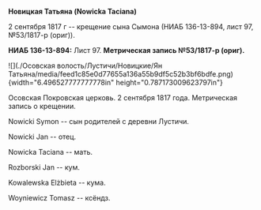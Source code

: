 **Новицкая Татьяна (Nowicka Taciana)**

2 сентября 1817 г -- крещение сына Сымона (НИАБ 136-13-894, лист 97,
№53/1817-р (ориг)).

**НИАБ 136-13-894:** Лист 97. **Метрическая запись №53/1817-р (ориг).**

![](./Осовская волость/Лустичи/Новицкие/Ян Татьяна/media/feed1c85e0d77655a136a55b9df5c52b3bf6bdfe.png){width="6.496527777777778in"
height="0.787173009623797in"}

Осовская Покровская церковь. 2 сентября 1817 года. Метрическая запись о
крещении.

Nowicki Symon -- сын родителей с деревни Лустичи.

Nowicki Jan -- отец.

Nowicka Taciana -- мать.

Rozborski Jan -- кум.

Kowalewska Elżbieta -- кума.

Woyniewicz Tomasz -- ксёндз.
